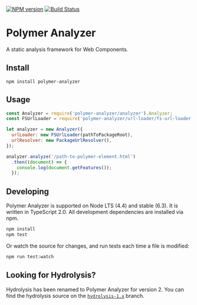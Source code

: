 [![NPM version](http://img.shields.io/npm/v/polymer-analyzer.svg)](https://npmjs.org/package/polymer-analyzer)
[![Build Status](https://travis-ci.org/Polymer/polymer-analyzer.svg?branch=master)](https://travis-ci.org/Polymer/polymer-analyzer)
# Polymer Analyzer

A static analysis framework for Web Components.

## Install
```
npm install polymer-analyzer
```

## Usage
```js
const Analyzer = require('polymer-analyzer/analyzer').Analyzer;
const FSUrlLoader = require('polymer-analyzer/url-loader/fs-url-loader').FSUrlLoader;

let analyzer = new Analyzer({
  urlLoader: new FSUrlLoader(pathToPackageRoot),
  urlResolver: new PackageUrlResolver(),
});

analyzer.analyze('/path-to-polymer-element.html')
  .then((document) => {
    console.log(document.getFeatures());
  });
```

## Developing

Polymer Analyzer is supported on Node LTS (4.4) and stable (6.3). It is written
in TypeScript 2.0. All development dependencies are installed via npm.

```sh
npm install
npm test
```

Or watch the source for changes, and run tests each time a file is modified:

```sh
npm run test:watch
```
## Looking for Hydrolysis?

Hydrolysis has been renamed to Polymer Analyzer for version 2. You can find the
hydrolysis source on the
[`hydrolysis-1.x`](https://github.com/Polymer/polymer-analyzer/tree/hydrolysis-1.x)
branch.
